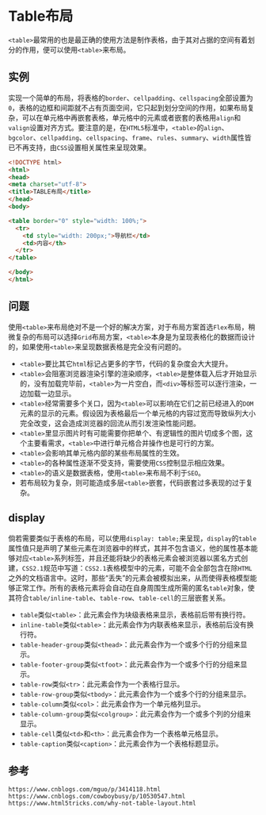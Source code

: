 # Table布局
`<table>`最常用的也是最正确的使用方法是制作表格，由于其对占据的空间有着划分的作用，便可以使用`<table>`来布局。

## 实例
实现一个简单的布局，将表格的`border`、`cellpadding`、`cellspacing`全部设置为`0`，表格的边框和间距就不占有页面空间，它只起到划分空间的作用，如果布局复杂，可以在单元格中再嵌套表格，单元格中的元素或者嵌套的表格用`align`和`valign`设置对齐方式。要注意的是，在`HTML5`标准中，`<table>`的`align`、`bgcolor`、`cellpadding`、`cellspacing`、`frame`、`rules`、`summary`、`width`属性皆已不再支持，由`CSS`设置相关属性来呈现效果。

```html
<!DOCTYPE html>
<html>
<head> 
<meta charset="utf-8"> 
<title>TABLE布局</title> 
</head>
<body>

<table border="0" style="width: 100%;">
  <tr>
    <td style="width: 200px;">导航栏</td>
    <td>内容</th>
  </tr>
</table>

</body>
</html>
```

## 问题
使用`<table>`来布局绝对不是一个好的解决方案，对于布局方案首选`Flex`布局，稍微复杂的布局可以选择`Grid`布局方案，`<table>`本身是为呈现表格化的数据而设计的，如果使用`<table>`来呈现数据表格是完全没有问题的。
* `<table>`要比其它`html`标记占更多的字节，代码的复杂度会大大提升。
* `<table>`会阻塞浏览器渲染引擎的渲染顺序，`<table>`是整体载入后才开始显示的，没有加载完毕前，`<table>`为一片空白，而`<div>`等标签可以逐行渲染，一边加载一边显示。
* `<table>`经常需要多个关口，因为`<table>`可以影响在它们之前已经进入的`DOM`元素的显示的元素。假设因为表格最后一个单元格的内容过宽而导致纵列大小完全改变，这会造成浏览器的回流从而引发渲染性能问题。
* `<table>`里显示图片时有可能需要你把单个、有逻辑性的图片切成多个图，这个主要看需求，`<table>`中进行单元格合并操作也是可行的方案。
* `<table>`会影响其单元格内部的某些布局属性的生效。
* `<table>`的各种属性逐渐不受支持，需要使用`CSS`控制显示相应效果。
* `<table>`的语义是数据表格，使用`<table>`来布局不利于`SEO`。
* 若布局较为复杂，则可能造成多层`<table>`嵌套，代码嵌套过多表现的过于复杂。

## display
倘若需要类似于表格的布局，可以使用`display: table;`来呈现，`display`的`table`属性值只是声明了某些元素在浏览器中的样式，其并不包含语义，他的属性基本能够对应`<table>`系列标签，并且还能将缺少的表格元素会被浏览器以匿名方式创建，`CSS2.1`规范中写道：`CSS2.1`表格模型中的元素，可能不会全部包含在除`HTML`之外的文档语言中。这时，那些“丢失”的元素会被模拟出来，从而使得表格模型能够正常工作。所有的表格元素将会自动在自身周围生成所需的匿名`table`对象，使其符合`table/inline-table`、`table-row`、`table-cell`的三层嵌套关系。

* `table`类似`<table>`：此元素会作为块级表格来显示，表格前后带有换行符。
* `inline-table`类似`<table>`：此元素会作为内联表格来显示，表格前后没有换行符。
* `table-header-group`类似`<thead>`：此元素会作为一个或多个行的分组来显示。
* `table-footer-group`类似`<tfoot>`：此元素会作为一个或多个行的分组来显示。
* `table-row`类似`<tr>`：此元素会作为一个表格行显示。
* `table-row-group`类似`<tbody>`：此元素会作为一个或多个行的分组来显示。
* `table-column`类似`<col>`：此元素会作为一个单元格列显示。
* `table-column-group`类似`<colgroup>`：此元素会作为一个或多个列的分组来显示。
* `table-cell`类似`<td>`和`<th>`：此元素会作为一个表格单元格显示。
* `table-caption`类似`<caption>`：此元素会作为一个表格标题显示。



## 参考

```
https://www.cnblogs.com/mguo/p/3414118.html
https://www.cnblogs.com/cowboybusy/p/10530547.html
https://www.html5tricks.com/why-not-table-layout.html
```
